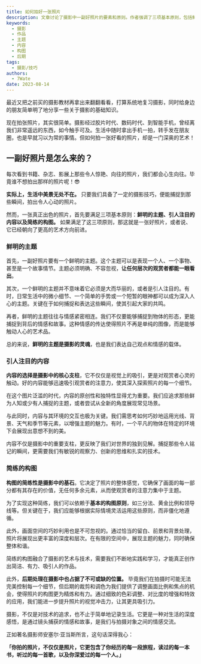 ```yaml
---
title: 如何拍好一张照片
description: 文章讨论了摄影中一副好照片的要素和原则。作者强调了三项基本原则，包括鲜明的主题、引人注目的内容以及简练的构图。
keywords:
  - 摄影
  - 作品
  - 主题
  - 内容
  - 构图
  - 后期
tags:
  - 摄影/技巧
authors:
  - 7Wate
date: 2023-08-14
---
```


最近又把之前买的摄影教材再拿出来翻翻看看，打算系统地复习摄影，同时给身边的朋友简单明了地分享一些关于摄影的基础知识。

现在拍张照片，其实很简单。摄影经过胶片时代、数码时代、到智能手机，曾经离我们非常遥远的东西，如今触手可及。生活中随时拿出手机一拍，转手发在朋友圈，也是早就习以为常的事情。但如何拍一张好看的照片，却是一门深奥的艺术！

## 一副好照片是怎么来的？

每次看到书籍、杂志、影展上那些令人惊艳、向往的照片，我们都会心生向往。毕竟谁不想拍出那样的照片呢！😎

**实际上，生活中美景无处不在。** 只要我们具备了一定的摄影技巧，便能捕捉到那些瞬间，拍出令人心动的照片。

然而，一张真正出色的照片，首先要满足三项基本原则：**鲜明的主题、引人注目的内容以及简练的构图。** 如果满足了这三项原则，那这就是一张好照片，或者说、它已经朝向了更高的艺术方向前进。

### 鲜明的主题

首先，一副好照片要有一个鲜明的主题。这个主题可以是表现一个人、一个事物、甚至是一个故事情节。主题必须明确、不容忽视，**让任何层次的观赏者都能一眼看出**。

其次，一个鲜明的主题并不意味着它必须是大而华丽的，或者是引人注目的。有时，日常生活中的微小细节、一个简单的手势或一个短暂的眼神都可以成为深入人心的主题。关键在于如何捕捉和表达这些瞬间，使其引起大家的共鸣。

再者，鲜明的主题往往与情感紧密相连。我们不仅要能够捕捉到物体的形态，更能捕捉到背后的情感和故事。这种情感的传达使得照片不再是单纯的图像，而是能够触动人心的艺术品。

总的来说，**鲜明的主题是摄影的灵魂**，也是我们表达自己观点和情感的载体。

### 引人注目的内容

**内容的选择是摄影中的核心支柱**，它不仅仅是视觉上的吸引，更是对观赏者心灵的触动。好的内容能够迅速吸引观赏者的注意力，使其深入探索照片的每一个细节。

在这个图片泛滥的时代，内容的原创性和独特性显得尤为重要。我们应追求那些鲜为人知或少有人捕捉的主题，或者尝试从全新的角度展现常见场景。

与此同时，内容与其环境的交互也极为关键。我们需思考如何巧妙地运用光线、背景、天气和季节等元素，以增强主题的魅力。有时，一个平凡的物体在特定的环境下会展现出意想不到的美。

内容不仅是摄影中的重要支柱，更反映了我们对世界的独到见解。捕捉那些令人铭记的瞬间，更需要我们有敏锐的观察力、创新的思维和扎实的技术。

### 简练的构图

**构图的简练性是摄影中的基石**。它决定了照片的整体感觉，它确保了画面的每一部分都有其存在的价值，无任何多余元素，从而使观赏者的注意力集中于主题。

为了实现这种简练，我们可以依赖于**基本的构图原则**，如三分法、黄金比例和领导线等。但关键在于，我们应能够根据实际情境灵活运用这些原则，而非僵化地遵循。

此外，画面空间的巧妙利用也是不可忽视的。通过恰当的留白、前景和背景处理，照片将展现出更丰富的深度和层次。在有限的空间中，展现主题的魅力，同时确保整体和谐。

简练的构图融合了摄影的艺术与技术，需要我们不断地实践和学习，才能真正创作出简洁、有力、吸引人的作品。

此外，**后期处理在摄影中也占据了不可或缺的位置。** 毕竟我们在拍摄时可能无法完美控制每一个细节，但后期的裁剪和调色为我们提供了调整画面比例和焦点的机会，使得照片的构图更为精炼和有力。通过细致的色彩调整、对比度的增强和特效的应用，我们能进一步提升照片的视觉冲击力，让其更具吸引力。

摄影，不仅是对技术的追求，也不止于简单地记录生活。它更是一种对生活的深度感悟，是通过镜头捕获的情感和故事，是我们与拍摄对象之间的情感交流。

正如著名摄影师安塞尔·亚当斯所言，这句话深得我心：

**「你拍的照片，不仅仅是照片，它更包含了你经历的每一段旅程，读过的每一本书，听过的每一首歌，以及你深爱过的每一个人。」**
